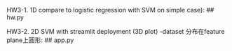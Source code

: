 HW3-1. 1D compare to  logistic regression with SVM on simple case): ## hw.py 


HW3-2. 2D SVM with streamlit deployment (3D plot) -dataset 分布在feature plane上圓形:  ## app.py

